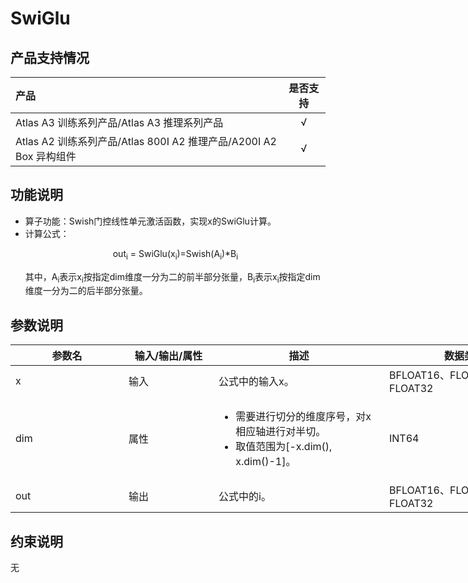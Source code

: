 # SwiGlu

## 产品支持情况

|产品             |  是否支持  |
|:-------------------------|:----------:|
|  <term>Atlas A3 训练系列产品/Atlas A3 推理系列产品</term>   |     √    |
|  <term>Atlas A2 训练系列产品/Atlas 800I A2 推理产品/A200I A2 Box 异构组件</term>     |     √    |

## 功能说明
- 算子功能：Swish门控线性单元激活函数，实现x的SwiGlu计算。
- 计算公式：
  <p style="text-align: center">
  out<sub>i</sub> = SwiGlu(x<sub>i</sub>)=Swish(A<sub>i</sub>)*B<sub>i</sub>
  </p>
  其中，A<sub>i</sub>表示x<sub>i</sub>按指定dim维度一分为二的前半部分张量，B<sub>i</sub>表示x<sub>i</sub>按指定dim维度一分为二的后半部分张量。

## 参数说明

<table style="undefined;table-layout: fixed; width: 970px"><colgroup>
  <col style="width: 181px">
  <col style="width: 144px">
  <col style="width: 273px">
  <col style="width: 256px">
  <col style="width: 116px">
  </colgroup>
  <thead>
    <tr>
      <th>参数名</th>
      <th>输入/输出/属性</th>
      <th>描述</th>
      <th>数据类型</th>
      <th>数据格式</th>
    </tr></thead>
  <tbody>
    <tr>
      <td>x</td>
      <td>输入</td>
      <td>公式中的输入x。</td>
      <td>BFLOAT16、FLOAT16、FLOAT32</td>
      <td>ND</td>
    </tr>
    <tr>
    <tr>
      <td>dim</td>
      <td>属性</td>
      <td><ul><li>需要进行切分的维度序号，对x相应轴进行对半切。</li><li>取值范围为[-x.dim(), x.dim()-1]。</li></ul></td>
      <td>INT64</td>
      <td>-</td>
    </tr>
    <tr>
      <td>out</td>
      <td>输出</td>
      <td>公式中的i。</td>
      <td>BFLOAT16、FLOAT16、FLOAT32</td>
      <td>ND</td>
    </tr>

  </tbody></table>


## 约束说明

无




